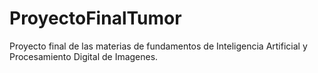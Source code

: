 # ProyectoFinalTumor
Proyecto final de las materias de fundamentos de Inteligencia Artificial y Procesamiento Digital de Imagenes. 
